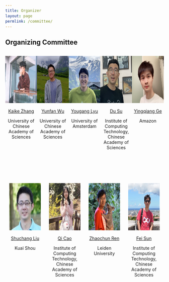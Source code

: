 ```yaml
---
title: Organizer
layout: page
permlink: /committee/
---
```

<link rel="stylesheet" href="../style.css">

## Organizing Committee

<style>
/* 成员容器样式 */
.committee-member {
  margin-bottom: 10ex;
  width: 20%;
  max-width: 300px; /* 与照片宽度一致 */
  box-sizing: border-box;
  text-align: center; /* 文字居中 */
}

/* Flex容器样式 */
.committee-container {
  display: flex;
  flex-wrap: wrap;
  justify-content: space-around;
}

/* 小屏幕设备样式 */
@media screen and (max-width: 768px) {
  .committee-member {
    width: 100%;
    max-width: none;
  }
}

/* Organized by 样式 */
.organized-by {
  margin-top: 5em;
  text-align: center;
}

.organized-logo-container {
  display: flex;
  flex-wrap: wrap;
  justify-content: center; /* 居中对齐 */
  gap: 2em; /* 图片间距 */
}

.organized-logo {
  width: 150px; /* 控制 logo 的宽度 */
  height: auto; /* 保持比例 */
}
</style>

<div class="committee-container">
  <div class="committee-member">
    <p><img src="kkz.jpeg" style="width: 150px; height:150px;"></p>
    <p><a href="https://kaike-zhang.github.io/">Kaike Zhang</a></p>
    <p>University of Chinese Academy of Sciences</p>
  </div>

  <div class="committee-member">
    <p><img src="wyf.jpg" style="width: 150px; height:150px;"></p>
    <p><a href="https://profile.yunfan.info">Yunfan Wu</a></p>
    <p>University of Chinese Academy of Sciences</p>
  </div>

  <div class="committee-member">
    <p><img src="lyuyougang.png" style="width: 150px; height:150px;"></p>
    <p><a href="https://youganglyu.github.io/">Yougang Lyu</a></p>
    <p>University of Amsterdam</p>
  </div>

  <div class="committee-member">
    <p><img src="sudu.pic.jpg" style="width: 150px; height:150px;"></p>
    <p><a href="https://scholar.google.com/citations?hl=en&user=w2pQByMAAAAJ&view_op=list_works&gmla=AL3_zigxd_kXXPJGKuE2SyjKu9lFnBizozo0T_zEMjDbmMOPgrzym7_9YfBTfVIwJ8Nib7pys8H-ZOeDmjQNMRwe45ggeCYz3I3ptA">Du Su</a></p>
    <p>Institute of Computing Technology, Chinese Academy of Sciences</p>
  </div>

  <div class="committee-member">
    <p><img src="gyq.jpeg" style="width: 150px; height:150px;"></p>
    <p><a href="https://yingqiangge.github.io/">Yingqiang Ge</a></p>
    <p>Amazon</p>
  </div>

  <div class="committee-member">
    <p><img src="lsc.jpeg" style="width: 150px; height:150px;"></p>
    <p><a href="https://scholar.google.com/citations?user=kivnB4QAAAAJ&hl=zh-CN">Shuchang Liu</a></p>
    <p>Kuai Shou</p>
  </div>

  <div class="committee-member">
    <p><img src="cq.jpeg" style="width: 150px; height:150px;"></p>
    <p><a href="https://caoqi92.github.io/">Qi Cao</a></p>
    <p>Institute of Computing Technology, Chinese Academy of Sciences</p>
  </div>

  <div class="committee-member">
    <p><img src="zcr.jpg" style="width: 150px; height:150px;"></p>
    <p><a href="https://renzhaochun.github.io/">Zhaochun Ren</a></p>
    <p>Leiden University</p>
  </div>

  <div class="committee-member">
    <p><img src="sf.jpg" style="width: 150px; height:150px;"></p>
    <p><a href="http://ofey.me/">Fei Sun</a></p>
    <p>Institute of Computing Technology, Chinese Academy of Sciences</p>
  </div>
</div>

<!-- 
## Organizing Committee

<div style="margin-bottom: 3ex; max-width: 50%; min-width: 200px; display: inline-block;  vertical-align: top">
<p><img src="kkz.jpeg" style="height:150px"></p>
<p><a href="https://kaike-zhang.github.io/">Kaike Zhang</a></p>
<p>University of Chinese Academy of Sciences</p>
</div>

<div style="margin-bottom: 3ex; max-width: 50%; min-width: 200px; display: inline-block;  vertical-align: top">
<p><img src="cq.jpeg" style="height:150px"></p>
<p><a href="profile.yunfan.info">Yunfan Wu</a></p>
<p>University of Chinese Academy of Sciences</p>
</div>

<div style="margin-bottom: 3ex; max-width: 50%; min-width: 200px; display: inline-block;  vertical-align: top">
<p><img src="lyuyougang.png" style="height:150px"></p>
<p><a href="https://youganglyu.github.io/">Yougang Lyu</a></p>
<p>University of Amsterdam</p>
</div>

<div style="margin-bottom: 3ex; max-width: 50%; min-width: 200px; display: inline-block;  vertical-align: top">
<p><img src="sudu.pic.jpg" style="height:150px"></p>
<p><a href="https://scholar.google.com/citations?hl=en&user=w2pQByMAAAAJ&view_op=list_works&gmla=AL3_zigxd_kXXPJGKuE2SyjKu9lFnBizozo0T_zEMjDbmMOPgrzym7_9YfBTfVIwJ8Nib7pys8H-ZOeDmjQNMRwe45ggeCYz3I3ptA">Du Su</a></p>
<p>Institute of Computing Technology, Chinese Academy of Sciences</p>
</div>

<div style="margin-bottom: 3ex; max-width: 50%; min-width: 200px; display: inline-block;  vertical-align: top">
<p><img src="gyq.jpeg" style="height:150px"></p>
<p><a href="https://yingqiangge.github.io/">Yingqiang Ge</a></p>
<p>Amazon</p>
</div>

<div style="margin-bottom: 3ex; max-width: 50%; min-width: 200px; display: inline-block;  vertical-align: top">
<p><img src="lsc.jpeg" style="height:150px"></p>
<p><a href="https://scholar.google.com/citations?user=kivnB4QAAAAJ&hl=zh-CN">Shuchang Liu</a></p>
<p>Kuai Shou</p>
</div>

<div style="margin-bottom: 3ex; max-width: 50%; min-width: 200px; display: inline-block;  vertical-align: top">
<p><img src="cq.jpeg" style="height:150px"></p>
<p><a href="https://caoqi92.github.io/">Qi Cao</a></p>
<p>Institute of Computing Technology, Chinese Academy of Sciences</p>
</div>

<div style="margin-bottom: 3ex; max-width: 50%; min-width: 200px; display: inline-block;  vertical-align: top">
<p><img src="zcr.jpg" style="height:150px"></p>
<p><a href="https://renzhaochun.github.io/">Zhaochun Ren</a></p>
<p>Leiden University</p>
</div>

<div style="margin-bottom: 3ex; max-width: 50%; min-width: 200px; display: inline-block;  vertical-align: top">
<p><img src="sf.jpg" style="height:150px"></p>
<p><a href="http://ofey.me/">Fei Sun</a></p>
<p>Institute of Computing Technology, Chinese Academy of Sciences</p>
</div> 
-->

<!-- 
## Organized By
<div class="organized-by">
  <h2>Organized by</h2>
  <div class="organized-logo-container">
    <a href="https://www.ucas.ac.cn/">
      <img class="organized-logo" src="ucas-logo.png" alt="UCAS Logo">
    </a>
    <a href="https://www.uva.nl/">
      <img class="organized-logo" src="uam-logo.png" alt="University of Amsterdam Logo">
    </a>
    <a href="https://www.amazon.com/">
      <img class="organized-logo" src="amazon-logo.png" alt="Amazon Logo">
    </a>
    <a href="https://www.kuaishou.com">
      <img class="organized-logo" src="kuaishou-logo.png" alt="KuaiShou Logo">
    </a>
    <a href="https://www.ict.ac.cn/">
      <img class="organized-logo" src="ict-logo.png" alt="ICT Logo">
    </a>
    <a href="https://www.universiteitleiden.nl/">
      <img class="organized-logo" src="leiden-logo.png" alt="Leiden University Logo">
    </a>
  </div>
</div>
-->

